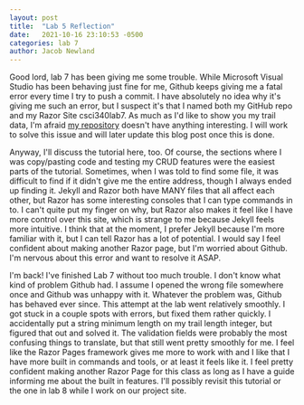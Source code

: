 ```yaml
---
layout: post
title:  "Lab 5 Reflection"
date:   2021-10-16 23:10:53 -0500
categories: lab 7
author: Jacob Newland
---
```


Good lord, lab 7 has been giving me some trouble.  While Microsoft Visual Studio has been behaving just fine for me, Github keeps giving me a fatal error every time I try to push a commit.  I have absolutely no idea why it's giving me such an error, but I suspect it's that I named both my GitHub repo and my Razor Site csci340lab7.  As much as I'd like to show you my trail data, I'm afraid [my repository](https://github.com/jacobnewland/csci340lab7) doesn't have anything interesting.  I will work to solve this issue and will later update this blog post once this is done.  

Anyway, I'll discuss the tutorial here, too.  Of course, the sections where I was copy/pasting code and testing my CRUD features were the easiest parts of the tutorial.  Sometimes, when I was told to find some file, it was difficult to find if it didn't give me the entire address, though I always ended up finding it.  Jekyll and Razor both have MANY files that all affect each other, but Razor has some interesting consoles that I can type commands in to.  I can't quite put my finger on why, but Razor also makes it feel like I have more control over this site, which is strange to me because Jekyll feels more intuitive.  I think that at the moment, I prefer Jekyll because I'm more familiar with it, but I can tell Razor has a lot of potential.  I would say I feel confident about making another Razor page, but I'm worried about Github.  I'm nervous about this error and want to resolve it ASAP.

I'm back!  I've finished Lab 7 without too much trouble.  I don't know what kind of problem Github had.  I assume I opened the wrong file somewhere once and Github was unhappy with it.  Whatever the problem was, Github has behaved ever since.  This attempt at the lab went relatively smoothly.  I got stuck in a couple spots with errors, but fixed them rather quickly.  I accidentally put a string minimum length on my trail length integer, but figured that out and solved it.  The validation fields were probably the most confusing things to translate, but that still went pretty smoothly for me.  I feel like the Razor Pages framework gives me more to work with and I like that I have more built in commands and tools, or at least it feels like it.  I feel pretty confident making another Razor Page for this class as long as I have a guide informing me about the built in features.  I'll possibly revisit this tutorial or the one in lab 8 while I work on our project site.
